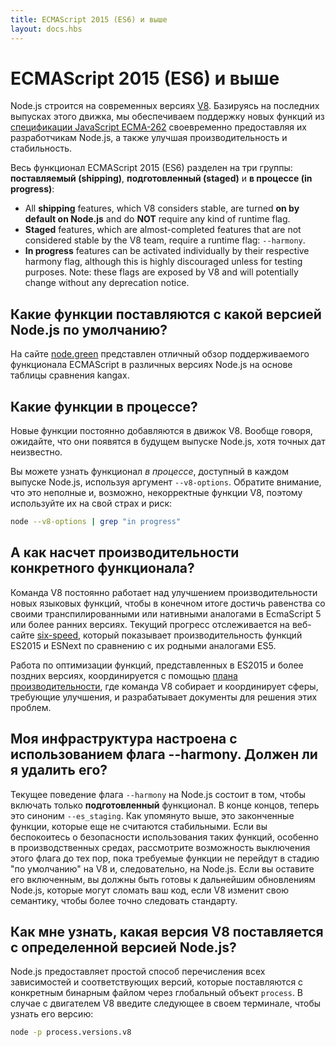 ```yaml
---
title: ECMAScript 2015 (ES6) и выше
layout: docs.hbs
---
```


# ECMAScript 2015 (ES6) и выше

Node.js строится на современных версиях [V8](https://v8.dev/). Базируясь на последних выпусках этого движка, мы обеспечиваем поддержку новых функций из [спецификации JavaScript ECMA-262](http://www.ecma-international.org/publications/standards/Ecma-262.htm) своевременно предоставляя их разработчикам Node.js, а также улучшая производительность и стабильность.

Весь функционал ECMAScript 2015 (ES6) разделен на три группы: **поставляемый (shipping)**, **подготовленный (staged)** и **в процессе (in progress)**:

* All **shipping** features, which V8 considers stable, are turned **on by default on Node.js** and do **NOT** require any kind of runtime flag.
* **Staged** features, which are almost-completed features that are not considered stable by the V8 team, require a runtime flag: `--harmony`.
* **In progress** features can be activated individually by their respective harmony flag, although this is highly discouraged unless for testing purposes. Note: these flags are exposed by V8 and will potentially change without any deprecation notice.

## Какие функции поставляются с какой версией Node.js по умолчанию?

На сайте [node.green](https://node.green/) представлен отличный обзор поддерживаемого функционала ECMAScript в различных версиях Node.js на основе таблицы сравнения kangax.

## Какие функции в процессе?

Новые функции постоянно добавляются в движок V8. Вообще говоря, ожидайте, что они появятся в будущем выпуске Node.js, хотя точных дат неизвестно.

Вы можете узнать функционал *в процессе*, доступный в каждом выпуске Node.js, используя аргумент `--v8-options`. Обратите внимание, что это неполные и, возможно, некорректные функции V8, поэтому используйте их на свой страх и риск:

```bash
node --v8-options | grep "in progress"
```

## А как насчет производительности конкретного функционала?

Команда V8 постоянно работает над улучшением производительности новых языковых функций, чтобы в конечном итоге достичь равенства со своими транспилированными или нативными аналогами в EcmaScript 5 или более ранних версиях. Текущий прогресс отслеживается на веб-сайте [six-speed](https://fhinkel.github.io/six-speed), который показывает производительность функций ES2015 и ESNext по сравнению с их родными аналогами ES5.

Работа по оптимизации функций, представленных в ES2015 и более поздних версиях, координируется с помощью [плана производительности](https://docs.google.com/document/d/1EA9EbfnydAmmU_lM8R_uEMQ-U_v4l9zulePSBkeYWmY), где команда V8 собирает и координирует сферы, требующие улучшения, и разрабатывает документы для решения этих проблем.

## Моя инфраструктура настроена с использованием флага --harmony. Должен ли я удалить его?

Текущее поведение флага `--harmony` на Node.js состоит в том, чтобы включать только **подготовленный** функционал. В конце концов, теперь это синоним `--es_staging`. Как упомянуто выше, это законченные функции, которые еще не считаются стабильными. Если вы беспокоитесь о безопасности использования таких функций, особенно в производственных средах, рассмотрите возможность выключения этого флага до тех пор, пока требуемые функции не перейдут в стадию "по умолчанию" на V8 и, следовательно, на Node.js. Если вы оставите его включенным, вы должны быть готовы к дальнейшим обновлениям Node.js, которые могут сломать ваш код, если V8 изменит свою семантику, чтобы более точно следовать стандарту.

## Как мне узнать, какая версия V8 поставляется с определенной версией Node.js?

Node.js предоставляет простой способ перечисления всех зависимостей и соответствующих версий, которые поставляются с конкретным бинарным файлом через глобальный объект `process`. В случае с двигателем V8 введите следующее в своем терминале, чтобы узнать его версию:

```bash
node -p process.versions.v8
```
